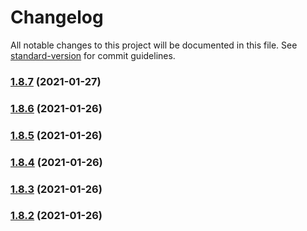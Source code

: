 # Changelog

All notable changes to this project will be documented in this file. See [standard-version](https://github.com/conventional-changelog/standard-version) for commit guidelines.

### [1.8.7](https://github.com/praghus/tiled-platformer-lib/compare/v1.8.6...v1.8.7) (2021-01-27)

### [1.8.6](https://github.com/praghus/tiled-platformer-lib/compare/v1.8.5...v1.8.6) (2021-01-26)

### [1.8.5](https://github.com/praghus/tiled-platformer-lib/compare/v1.8.4...v1.8.5) (2021-01-26)

### [1.8.4](https://github.com/praghus/tiled-platformer-lib/compare/v1.8.3...v1.8.4) (2021-01-26)

### [1.8.3](https://github.com/praghus/tiled-platformer-lib/compare/v1.8.1...v1.8.3) (2021-01-26)

### [1.8.2](https://github.com/praghus/tiled-platformer-lib/compare/v0.1.2...v1.8.2) (2021-01-26)
